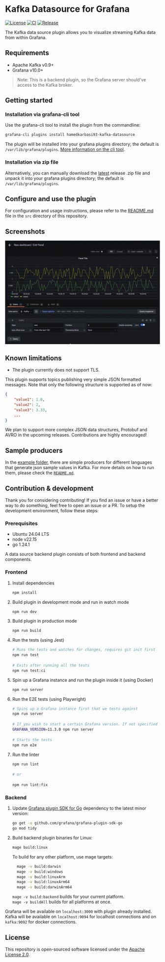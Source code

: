 # Kafka Datasource for Grafana
[![License](https://img.shields.io/github/license/hoptical/grafana-kafka-datasource)](LICENSE)
[![CI](https://github.com/hoptical/grafana-kafka-datasource/actions/workflows/ci.yml/badge.svg)](https://github.com/hoptical/grafana-kafka-datasource/actions/workflows/ci.yml)
[![Release](https://github.com/hoptical/grafana-kafka-datasource/actions/workflows/release.yml/badge.svg)](https://github.com/hoptical/grafana-kafka-datasource/actions/workflows/release.yml)

The Kafka data source plugin allows you to visualize streaming Kafka data from within Grafana.

## Requirements

- Apache Kafka v0.9+
- Grafana v10.0+

> Note: This is a backend plugin, so the Grafana server should've access to the Kafka broker.

## Getting started

### Installation via grafana-cli tool

Use the grafana-cli tool to install the plugin from the commandline:

```bash
grafana-cli plugins install hamedkarbasi93-kafka-datasource
```

The plugin will be installed into your grafana plugins directory; the default is `/var/lib/grafana/plugins`. [More information on the cli tool](https://grafana.com/docs/grafana/latest/administration/cli/#plugins-commands).

### Installation via zip file

Alternatively, you can manually download the [latest](https://github.com/hoptical/grafana-kafka-datasource/releases/latest) release .zip file and unpack it into your grafana plugins directory; the default is `/var/lib/grafana/plugins`.

## Configure and use the plugin

For configuration and usage instructions, please refer to the [README.md](src/README.md) file in the `src` directory of this repository.

## Screenshots

![kafka dashboard](https://raw.githubusercontent.com/hoptical/grafana-kafka-datasource/86ea8d360bfd67cfed41004f80adc39219983210/src/img/graph.gif)

## Known limitations

- The plugin currently does not support TLS.

This plugin supports topics publishing very simple JSON formatted messages. Note that only the following structure is supported as of now:

```json
{
    "value1": 1.0,
    "value2": 2,
    "value3": 3.33,
    ...
}
```

We plan to support more complex JSON data structures, Protobuf and AVRO in the upcoming releases. Contributions are highly encouraged!

## Sample producers

In the [example folder](https://github.com/hoptical/grafana-kafka-datasource/tree/main/example), there are simple producers for different languages that generate json sample values in Kafka. For more details on how to run them, please check the [`README.md`](https://github.com/hoptical/grafana-kafka-datasource/blob/main/example/README.md).

## Contribution & development 

Thank you for considering contributing! If you find an issue or have a better way to do something, feel free to open an issue or a PR. To setup the development environment, follow these steps:

### Prerequisites

* Ubuntu 24.04 LTS
* node v22.15
* go 1.24.1

A data source backend plugin consists of both frontend and backend components.

### Frontend

1. Install dependencies

   ```bash
   npm install
   ```

2. Build plugin in development mode and run in watch mode

   ```bash
   npm run dev
   ```

3. Build plugin in production mode

   ```bash
   npm run build
   ```

4. Run the tests (using Jest)

   ```bash
   # Runs the tests and watches for changes, requires git init first
   npm run test

   # Exits after running all the tests
   npm run test:ci
   ```

5. Spin up a Grafana instance and run the plugin inside it (using Docker)

   ```bash
   npm run server
   ```

6. Run the E2E tests (using Playwright)

   ```bash
   # Spins up a Grafana instance first that we tests against
   npm run server

   # If you wish to start a certain Grafana version. If not specified will use latest by default
   GRAFANA_VERSION=11.3.0 npm run server

   # Starts the tests
   npm run e2e
   ```

7. Run the linter

   ```bash
   npm run lint

   # or

   npm run lint:fix
   ```

### Backend

1. Update [Grafana plugin SDK for Go](https://grafana.com/developers/plugin-tools/key-concepts/backend-plugins/grafana-plugin-sdk-for-go) dependency to the latest minor version:

   ```bash
   go get -u github.com/grafana/grafana-plugin-sdk-go
   go mod tidy
   ```

2. Build backend plugin binaries for Linux:

   ```bash
   mage build:linux
   ```
   To build for any other platform, use mage targets:
   ```bash
     mage -v build:darwin
     mage -v build:windows
     mage -v build:linuxArm
     mage -v build:linuxArm64
     mage -v build:darwinArm64
   ```

   ``mage -v build:backend`` builds for your current platform.  
   ``mage -v buildAll`` builds for all platforms at once.
   
Grafana will be available on `localhost:3000` with plugin already installed.  
Kafka will be available on `localhost:9094` for localhost connections and on `kafka:9092` for docker connections.

## License

This repository is open-sourced software licensed under the [Apache License 2.0](https://www.apache.org/licenses/LICENSE-2.0).
